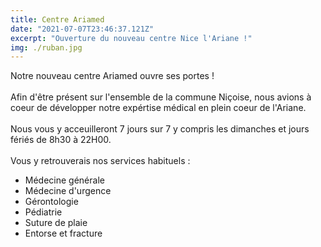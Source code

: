 ```yaml
---
title: Centre Ariamed
date: "2021-07-07T23:46:37.121Z"
excerpt: "Ouverture du nouveau centre Nice l'Ariane !"
img: ./ruban.jpg
---
```


Notre nouveau centre Ariamed ouvre ses portes ! 
<br></br>
Afin d'être présent sur l'ensemble de la commune Niçoise, nous avions à coeur de développer notre expértise médical
en plein coeur de l'Ariane.
<br></br>
Nous vous y acceuilleront 7 jours sur 7 y compris les dimanches et jours fériés de 8h30 à 22H00.
<br></br>
Vous y retrouverais nos services habituels : 
- Médecine générale
- Médecine d'urgence
- Gérontologie
- Pédiatrie
- Suture de plaie
- Entorse et fracture


